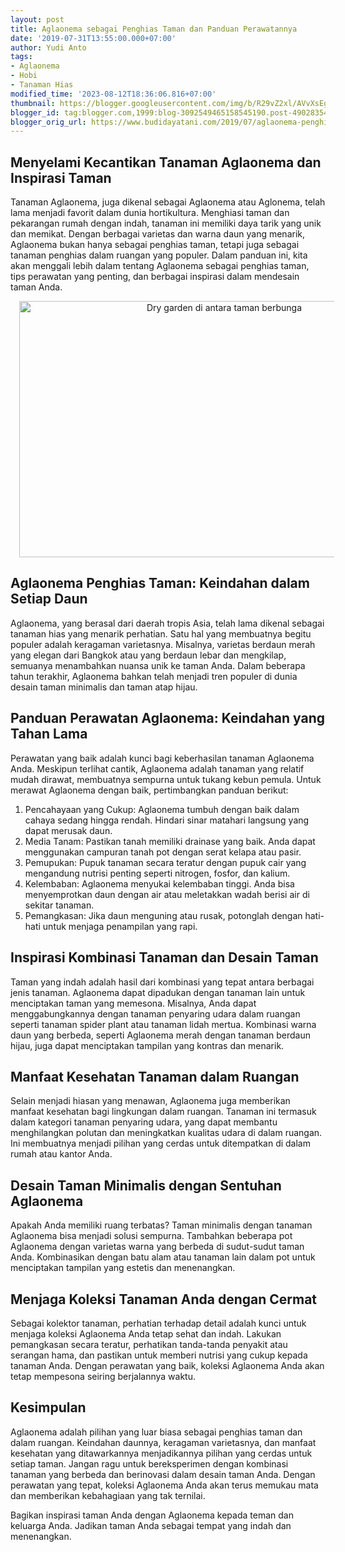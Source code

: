 ```yaml
---
layout: post
title: Aglaonema sebagai Penghias Taman dan Panduan Perawatannya
date: '2019-07-31T13:55:00.000+07:00'
author: Yudi Anto
tags:
- Aglaonema
- Hobi
- Tanaman Hias
modified_time: '2023-08-12T18:36:06.816+07:00'
thumbnail: https://blogger.googleusercontent.com/img/b/R29vZ2xl/AVvXsEgPUGCy-zMk-6CqbD1bluxRZ-2BSLONyjWTjPLtxCOP90u0sUez3lF_3FzSelvCliOpYEFFdQKC-b-obhX4IQumhFzhRv_d_OBiZcD826pIE3cPtok84IKER6e8nuuuV7FjSuVi88ElTrNjC65PWKQWdGNxLqcjBSoQA4HRu8Td3i6MQdRKJZAIFgDQOigr/s72-w640-c-h410/aglaonema_800x512-2.jpg
blogger_id: tag:blogger.com,1999:blog-3092549465158545190.post-4902835483175370761
blogger_orig_url: https://www.budidayatani.com/2019/07/aglaonema-penghias-taman-dan-pekarangan.html
---
```


<h2>Menyelami Kecantikan Tanaman Aglaonema dan Inspirasi Taman</h2><p>Tanaman Aglaonema, juga dikenal sebagai Aglaonema atau Aglonema, telah lama menjadi favorit dalam dunia hortikultura. Menghiasi taman dan pekarangan rumah dengan indah, tanaman ini memiliki daya tarik yang unik dan memikat. Dengan berbagai varietas dan warna daun yang menarik, Aglaonema bukan hanya sebagai penghias taman, tetapi juga sebagai tanaman penghias dalam ruangan yang populer. Dalam panduan ini, kita akan menggali lebih dalam tentang Aglaonema sebagai penghias taman, tips perawatan yang penting, dan berbagai inspirasi dalam mendesain taman Anda.</p><div class="separator" style="clear: both; text-align: center;"><a href="https://blogger.googleusercontent.com/img/b/R29vZ2xl/AVvXsEgPUGCy-zMk-6CqbD1bluxRZ-2BSLONyjWTjPLtxCOP90u0sUez3lF_3FzSelvCliOpYEFFdQKC-b-obhX4IQumhFzhRv_d_OBiZcD826pIE3cPtok84IKER6e8nuuuV7FjSuVi88ElTrNjC65PWKQWdGNxLqcjBSoQA4HRu8Td3i6MQdRKJZAIFgDQOigr/s440/aglaonema_800x512-2.jpg" imageanchor="1" style="margin-left: 1em; margin-right: 1em;"><img alt="Dry garden di antara taman berbunga" border="0" data-original-height="282" data-original-width="440" height="410" src="https://blogger.googleusercontent.com/img/b/R29vZ2xl/AVvXsEgPUGCy-zMk-6CqbD1bluxRZ-2BSLONyjWTjPLtxCOP90u0sUez3lF_3FzSelvCliOpYEFFdQKC-b-obhX4IQumhFzhRv_d_OBiZcD826pIE3cPtok84IKER6e8nuuuV7FjSuVi88ElTrNjC65PWKQWdGNxLqcjBSoQA4HRu8Td3i6MQdRKJZAIFgDQOigr/w640-h410/aglaonema_800x512-2.jpg" width="640" /></a></div><h2>Aglaonema Penghias Taman: Keindahan dalam Setiap Daun</h2><p>Aglaonema, yang berasal dari daerah tropis Asia, telah lama dikenal sebagai tanaman hias yang menarik perhatian. Satu hal yang membuatnya begitu populer adalah keragaman varietasnya. Misalnya, varietas berdaun merah yang elegan dari Bangkok atau yang berdaun lebar dan mengkilap, semuanya menambahkan nuansa unik ke taman Anda. Dalam beberapa tahun terakhir, Aglaonema bahkan telah menjadi tren populer di dunia desain taman minimalis dan taman atap hijau.</p><h2>Panduan Perawatan Aglaonema: Keindahan yang Tahan Lama</h2><p>Perawatan yang baik adalah kunci bagi keberhasilan tanaman Aglaonema Anda. Meskipun terlihat cantik, Aglaonema adalah tanaman yang relatif mudah dirawat, membuatnya sempurna untuk tukang kebun pemula. Untuk merawat Aglaonema dengan baik, pertimbangkan panduan berikut:</p><ol><li>Pencahayaan yang Cukup: Aglaonema tumbuh dengan baik dalam cahaya sedang hingga rendah. Hindari sinar matahari langsung yang dapat merusak daun.</li><li>Media Tanam: Pastikan tanah memiliki drainase yang baik. Anda dapat menggunakan campuran tanah pot dengan serat kelapa atau pasir.</li><li>Pemupukan: Pupuk tanaman secara teratur dengan pupuk cair yang mengandung nutrisi penting seperti nitrogen, fosfor, dan kalium.</li><li>Kelembaban: Aglaonema menyukai kelembaban tinggi. Anda bisa menyemprotkan daun dengan air atau meletakkan wadah berisi air di sekitar tanaman.</li><li>Pemangkasan: Jika daun menguning atau rusak, potonglah dengan hati-hati untuk menjaga penampilan yang rapi.</li></ol><h2>Inspirasi Kombinasi Tanaman dan Desain Taman</h2><p>Taman yang indah adalah hasil dari kombinasi yang tepat antara berbagai jenis tanaman. Aglaonema dapat dipadukan dengan tanaman lain untuk menciptakan taman yang memesona. Misalnya, Anda dapat menggabungkannya dengan tanaman penyaring udara dalam ruangan seperti tanaman spider plant atau tanaman lidah mertua. Kombinasi warna daun yang berbeda, seperti Aglaonema merah dengan tanaman berdaun hijau, juga dapat menciptakan tampilan yang kontras dan menarik.</p><h2>Manfaat Kesehatan Tanaman dalam Ruangan</h2><p>Selain menjadi hiasan yang menawan, Aglaonema juga memberikan manfaat kesehatan bagi lingkungan dalam ruangan. Tanaman ini termasuk dalam kategori tanaman penyaring udara, yang dapat membantu menghilangkan polutan dan meningkatkan kualitas udara di dalam ruangan. Ini membuatnya menjadi pilihan yang cerdas untuk ditempatkan di dalam rumah atau kantor Anda.</p><h2>Desain Taman Minimalis dengan Sentuhan Aglaonema</h2><p>Apakah Anda memiliki ruang terbatas? Taman minimalis dengan tanaman Aglaonema bisa menjadi solusi sempurna. Tambahkan beberapa pot Aglaonema dengan varietas warna yang berbeda di sudut-sudut taman Anda. Kombinasikan dengan batu alam atau tanaman lain dalam pot untuk menciptakan tampilan yang estetis dan menenangkan.</p><h2>Menjaga Koleksi Tanaman Anda dengan Cermat</h2><p>Sebagai kolektor tanaman, perhatian terhadap detail adalah kunci untuk menjaga koleksi Aglaonema Anda tetap sehat dan indah. Lakukan pemangkasan secara teratur, perhatikan tanda-tanda penyakit atau serangan hama, dan pastikan untuk memberi nutrisi yang cukup kepada tanaman Anda. Dengan perawatan yang baik, koleksi Aglaonema Anda akan tetap mempesona seiring berjalannya waktu.</p><h2>Kesimpulan</h2><p>Aglaonema adalah pilihan yang luar biasa sebagai penghias taman dan dalam ruangan. Keindahan daunnya, keragaman varietasnya, dan manfaat kesehatan yang ditawarkannya menjadikannya pilihan yang cerdas untuk setiap taman. Jangan ragu untuk bereksperimen dengan kombinasi tanaman yang berbeda dan berinovasi dalam desain taman Anda. Dengan perawatan yang tepat, koleksi Aglaonema Anda akan terus memukau mata dan memberikan kebahagiaan yang tak ternilai.</p><p>Bagikan inspirasi taman Anda dengan Aglaonema kepada teman dan keluarga Anda. Jadikan taman Anda sebagai tempat yang indah dan menenangkan.</p>